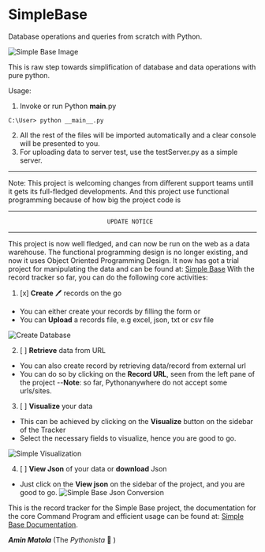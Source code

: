 # SimpleBase
Database operations and queries from scratch with Python.

![Simple Base Image](http://learners.pythonanywhere.com/static/images/sBase.PNG)

This is raw step towards simplification of database and data operations with pure python.

Usage:

1. Invoke or run Python __main__.py
```shell
C:\User> python __main__.py
```
2. All the rest of the files will be imported automatically and a clear console will be presented to you.
3. For uploading data to server test, use the testServer.py as a simple server.

--------------------------------------------------------------------------------
Note: This project is welcoming changes from different support teams untill it gets its full-fledged developments.
And this project use functional programming because of how big the project code is

-----------------------------------------------------------------------------------
                                UPDATE NOTICE                                      
-----------------------------------------------------------------------------------
This project is now well fledged, and can now be run on the web as a data warehouse.
The functional programming design is no longer existing, and now it uses Object Oriented Programming Design.
It now has got a trial project for manipulating the data and can be found at:
[Simple Base](http://learners.pythonanywhere.com/simplebase)
With the record tracker so far, you can do the following core activities:

1. [x] **Create** :pen: records on the go
- You can either create your records by filling the form or
- You can **Upload** a records file, e.g excel, json, txt or csv file

![Create Database](http://amix.pythonanywhere.com/static/projects/create.PNG)

2. [ ] **Retrieve** data from URL
- You can also create record by retrieving data/record from external url
- You can do so by clicking on the **Record URL**, seen from the left pane of the project
--**Note**: so far, Pythonanywhere do not accept some urls/sites.

3. [ ] **Visualize** your data
- This can be achieved by clicking on the **Visualize** button on the sidebar of the Tracker
- Select the necessary fields to visualize, hence you are good to go.

![Simple Visualization](http://amix.pythonanywhere.com/static/projects/visualize.PNG)

4. [ ] **View Json** of your data or **download** Json
- Just click on the **View json** on the sidebar of the project, and you are good to go.
![Simple Base Json Conversion](http://amix.pythonanywhere.com/static/projects/bs2.PNG)

This is the record tracker for the Simple Base project, the documentation for the core Command Program  and efficient usage can be found at:
[Simple Base Documentation](http://learners.pythonanywhere.com/simplebase?doc=true).

**_Amin Matola_** (The _Pythonista_ :snake: )

